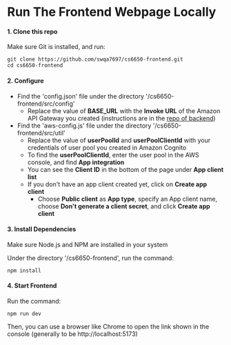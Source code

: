 <h1>Run The Frontend Webpage Locally</h1>

<h4>1. Clone this repo</h4>

Make sure Git is installed, and run:

```
git clone https://github.com/swqa7697/cs6650-frontend.git
cd cs6650-frontend
```

<h4>2. Configure</h4>

- Find the 'config.json' file under the directory '/cs6650-frontend/src/config'
  - Replace the value of <b>BASE_URL</b> with the <b>Invoke URL</b> of the Amazon API Gateway you created (instructions are in the [repo of backend](https://github.com/swqa7697/cs6650-backend))
- Find the 'aws-config.js' file under the directory '/cs6650-frontend/src/util'
  - Replace the value of <b>userPoolId</b> and <b>userPoolClientId</b> with your credentials of user pool you created in Amazon Cognito
  - To find the <b>userPoolClientId</b>, enter the user pool in the AWS console, and find <b>App integration</b>
  - You can see the <b>Client ID</b> in the bottom of the page under <b>App client list</b>
  - If you don't have an app client created yet, click on <b>Create app client</b>
    - Choose <b>Public client</b> as <b>App type</b>, specify an App client name, choose <b>Don't generate a client secret</b>, and click <b>Create app client</b>

<h4>3. Install Dependencies</h4>

Make sure Node.js and NPM are installed in your system

Under the directory '/cs6650-frontend', run the command:

```
npm install
```

<h4>4. Start Frontend</h4>

Run the command:

```
npm run dev
```

Then, you can use a browser like Chrome to open the link shown in the console (generally to be http://localhost:5173)
